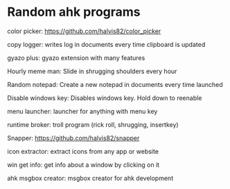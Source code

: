# Random ahk programs

color picker: https://github.com/halvis82/color_picker

copy logger: writes log in documents every time clipboard is updated

gyazo plus: gyazo extension with many features

Hourly meme man: Slide in shrugging shoulders every hour

Random notepad: Create a new notepad in documents every time launched

Disable windows key: Disables windows key. Hold down to reenable

menu launcher: launcher for anything with menu key

runtime broker: troll program (rick roll, shrugging, insertkey)

Snapper: https://github.com/halvis82/snapper

icon extractor: extract icons from any app or website

win get info: get info about a window by clicking on it

ahk msgbox creator: msgbox creator for ahk development
